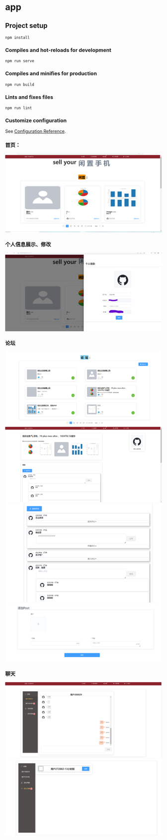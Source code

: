 # app

## Project setup
```
npm install
```

### Compiles and hot-reloads for development
```
npm run serve
```

### Compiles and minifies for production
```
npm run build
```

### Lints and fixes files
```
npm run lint
```

### Customize configuration
See [Configuration Reference](https://cli.vuejs.org/config/).

### 首页：
![输入图片说明](image.png)
### 个人信息展示、修改
![输入图片说明](image111.png)
### 论坛
![输入图片说明](image222.png)
![输入图片说明](image4.png)
![输入图片说明](image5.png)
![输入图片说明](image6.png)
### 聊天
![输入图片说明](image1-1.png)
![输入图片说明](image1-2.png)